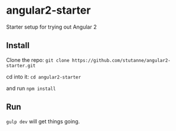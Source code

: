 # angular2-starter
Starter setup for trying out Angular 2

## Install
Clone the repo: `git clone https://github.com/stutanne/angular2-starter.git`

cd into it: `cd angular2-starter`

and run `npm install`

## Run
`gulp dev` will get things going.

